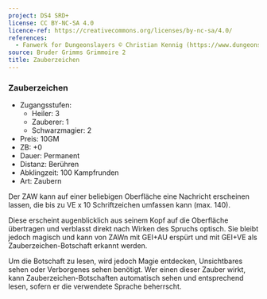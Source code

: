 ```yaml
---
project: DS4 SRD+
license: CC BY-NC-SA 4.0
licence-ref: https://creativecommons.org/licenses/by-nc-sa/4.0/
references: 
  - Fanwerk for Dungeonslayers © Christian Kennig (https://www.dungeonslayers.net/)
source: Bruder Grimms Grimmoire 2
title: Zauberzeichen
---
```


### Zauberzeichen

- Zugangsstufen:
  - Heiler: 3
  - Zauberer: 1
  - Schwarzmagier: 2
- Preis: 10GM
- ZB: +0
- Dauer: Permanent
- Distanz: Berühren
- Abklingzeit: 100 Kampfrunden
- Art: Zaubern

Der ZAW kann auf einer beliebigen Oberfläche eine Nachricht erscheinen lassen, die bis zu VE x 10 Schriftzeichen umfassen kann (max. 140).

Diese erscheint augenblicklich aus seinem Kopf auf die Oberfläche übertragen und verblasst direkt nach Wirken des Spruchs optisch. Sie bleibt jedoch magisch und kann von ZAWn mit GEI+AU erspürt und mit GEI+VE als Zauberzeichen-Botschaft erkannt werden.

Um die Botschaft zu lesen, wird jedoch Magie entdecken, Unsichtbares sehen oder Verborgenes sehen benötigt. Wer einen dieser Zauber wirkt, kann Zauberzeichen-Botschaften automatisch sehen und entsprechend lesen, sofern er die verwendete Sprache beherrscht.

